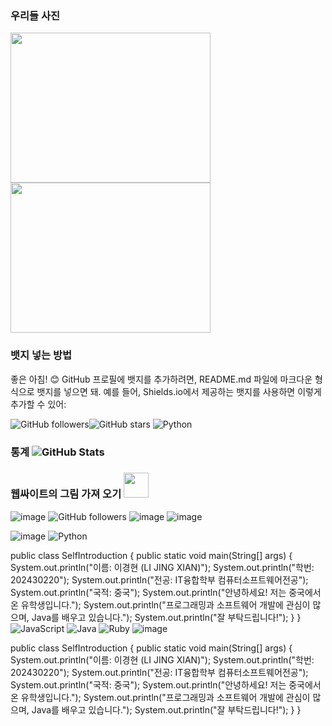 ### 우리들 사진
<img src="image/1.jpg" width="320" height="240" />
<img src="image/2.jpg" width="320" height="240" />

### 뱃지 넣는 방법
좋은 아침! 😊 GitHub 프로필에 뱃지를 추가하려면, README.md 파일에 마크다운 형식으로 뱃지를 넣으면 돼. 예를 들어, Shields.io에서 제공하는 뱃지를 사용하면 이렇게 추가할 수 있어:

![GitHub followers](https://img.shields.io/github/followers/Emmett6401?style=social)![GitHub stars](https://img.shields.io/github/stars/Emmett6401?style=social)
![Python](https://img.shields.io/badge/Python-3776AB?style=for-the-badge&logo=python&logoColor=white)

### 통계 ![GitHub Stats](https://github-readme-stats.vercel.app/api?username=Emmett6401&show_icons=true&theme=radical)

### 웹싸이트의 그림 가져 오기 <img src="https://cdn.jsdelivr.net/npm/simple-icons@v8/icons/github.svg" width="40" height="40" />
![image](https://github.com/user-attachments/assets/38be2118-1ff8-42a0-af1b-e157e9fdca11)
![GitHub followers](https://img.shields.io/github/followers/Emmett6401?style=social)
![image](https://github.com/user-attachments/assets/74e1cb95-0498-4845-8953-35251b3351b5)
![image](https://github.com/user-attachments/assets/15a4d324-db0a-4a63-99e1-2f6f238bbd8c)

![image](https://github.com/user-attachments/assets/67296671-0eb9-48c1-80fc-1c0f966f0980)
![Python](https://img.shields.io/badge/python-3.9-blue)

public class SelfIntroduction {
    public static void main(String[] args) {
        System.out.println("이름: 이경현 (LI JING XIAN)");
        System.out.println("학번: 202430220");
        System.out.println("전공: IT융합학부 컴퓨터소프트웨어전공");
        System.out.println("국적: 중국");
        System.out.println("안녕하세요! 저는 중국에서 온 유학생입니다.");
        System.out.println("프로그래밍과 소프트웨어 개발에 관심이 많으며, Java를 배우고 있습니다.");
        System.out.println("잘 부탁드립니다!");
    }
}
![JavaScript](https://img.shields.io/badge/JavaScript-ES6-yellow)
![Java](https://img.shields.io/badge/Java-11-red)
![Ruby](https://img.shields.io/badge/Ruby-3.0-red)
![image](https://github.com/user-attachments/assets/6440314e-c29c-430b-aab6-05a21e7cadf3)

public class SelfIntroduction {
    public static void main(String[] args) {
        System.out.println("이름: 이경현 (LI JING XIAN)");
        System.out.println("학번: 202430220");
        System.out.println("전공: IT융합학부 컴퓨터소프트웨어전공");
        System.out.println("국적: 중국");
        System.out.println("안녕하세요! 저는 중국에서 온 유학생입니다.");
        System.out.println("프로그래밍과 소프트웨어 개발에 관심이 많으며, Java를 배우고 있습니다.");
        System.out.println("잘 부탁드립니다!");
    }
}
